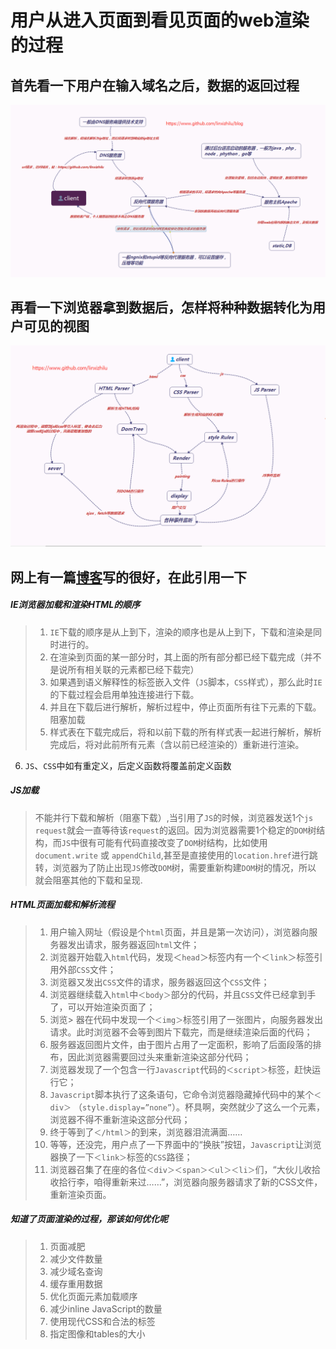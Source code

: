 # 用户从进入页面到看见页面的web渲染的过程

## 首先看一下用户在输入域名之后，数据的返回过程
<img src="../images/web-render.png" alt="用户和服务器交互的过程" title="用户和服务器交互的过程" style="max-width: 100%">

## 再看一下浏览器拿到数据后，怎样将种种数据转化为用户可见的视图


<img src="../images/web-render-client.png" alt="用户和服务器交互的过程" title="用户和服务器交互的过程" style="max-width: 100%">

## 网上有一篇[博客](http://renyongjie668.blog.163.com/blog/static/1600531201097062789/)写的很好，在此引用一下
##### IE浏览器加载和渲染HTML的顺序
> 1. `IE`下载的顺序是从上到下，渲染的顺序也是从上到下，下载和渲染是同时进行的。
> 2. 在渲染到页面的某一部分时，其上面的所有部分都已经下载完成（并不是说所有相关联的元素都已经下载完）
> 3. 如果遇到语义解释性的标签嵌入文件（`JS`脚本，`CSS`样式），那么此时`IE`的下载过程会启用单独连接进行下载。
> 4. 并且在下载后进行解析，解析过程中，停止页面所有往下元素的下载。阻塞加载
> 5. 样式表在下载完成后，将和以前下载的所有样式表一起进行解析，解析完成后，将对此前所有元素（含以前已经渲染的）重新进行渲染。
6. `JS`、`CSS`中如有重定义，后定义函数将覆盖前定义函数

##### JS加载
> 不能并行下载和解析（阻塞下载）,当引用了`JS`的时候，浏览器发送1个`js request`就会一直等待该`request`的返回。因为浏览器需要1个稳定的`DOM`树结构，而`JS`中很有可能有代码直接改变了`DOM`树结构，比如使用 `document.write` 或 `appendChild`,甚至是直接使用的`location.href`进行跳转，浏览器为了防止出现`JS`修改`DOM`树，需要重新构建`DOM`树的情况，所以 就会阻塞其他的下载和呈现.

##### HTML页面加载和解析流程
> 1. 用户输入网址（假设是个`html`页面，并且是第一次访问），浏览器向服务器发出请求，服务器返回`html`文件；
> 2. 浏览器开始载入`html`代码，发现＜`head`＞标签内有一个＜`link`＞标签引用外部`CSS`文件；
> 3. 浏览器又发出`CSS`文件的请求，服务器返回这个`CSS`文件；
> 4. 浏览器继续载入`html`中`＜body＞`部分的代码，并且`CSS`文件已经拿到手了，可以开始渲染页面了；
> 5. 浏览> 器在代码中发现一个`＜img＞`标签引用了一张图片，向服务器发出请求。此时浏览器不会等到图片下载完，而是继续渲染后面的代码；
> 6. 服务器返回图片文件，由于图片占用了一定面积，影响了后面段落的排布，因此浏览器需要回过头来重新渲染这部分代码；
> 7. 浏览器发现了一个包含一行`Javascript`代码的`＜script＞`标签，赶快运行它；
> 8. `Javascript`脚本执行了这条语句，它命令浏览器隐藏掉代码中的某个`＜div＞` （`style.display=”none”`）。杯具啊，突然就少了这么一个元素，浏览器不得不重新渲染这部分代码；
> 9. 终于等到了`＜/html＞`的到来，浏览器泪流满面……
> 10. 等等，还没完，用户点了一下界面中的“换肤”按钮，`Javascript`让浏览器换了一下`＜link＞`标签的`CSS`路径；
> 11. 浏览器召集了在座的各位`＜div＞＜span＞＜ul＞＜li＞`们，“大伙儿收拾收拾行李，咱得重新来过……”，浏览器向服务器请求了新的CSS文件，重新渲染页面。

##### 知道了页面渲染的过程，那该如何优化呢
> 1. 页面减肥
> 1. 减少文件数量
> 1. 减少域名查询
> 1. 缓存重用数据
> 1. 优化页面元素加载顺序
> 1. 减少inline JavaScript的数量
> 1. 使用现代CSS和合法的标签
> 1. 指定图像和tables的大小
